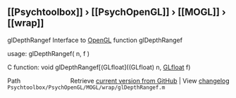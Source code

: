 ## [[Psychtoolbox]] &#8250; [[PsychOpenGL]] &#8250; [[MOGL]] &#8250; [[wrap]]

glDepthRangef  Interface to [OpenGL](OpenGL) function glDepthRangef  
  
usage:  glDepthRangef( n, f )  
  
C function:  void glDepthRangef[(GLfloat]((GLfloat) n, [GLfloat](GLfloat) f)  




<div class="code_header" style="text-align:right;">
  <span style="float:left;">Path&nbsp;&nbsp;</span> <span class="counter">Retrieve <a href=
  "https://raw.github.com/Psychtoolbox-3/Psychtoolbox-3/beta/Psychtoolbox/PsychOpenGL/MOGL/wrap/glDepthRangef.m">current version from GitHub</a> | View <a href=
  "https://github.com/Psychtoolbox-3/Psychtoolbox-3/commits/beta/Psychtoolbox/PsychOpenGL/MOGL/wrap/glDepthRangef.m">changelog</a></span>
</div>
<div class="code">
  <code>Psychtoolbox/PsychOpenGL/MOGL/wrap/glDepthRangef.m</code>
</div>

